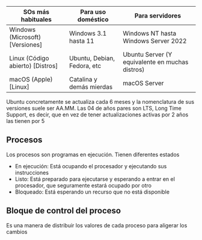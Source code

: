 
| SOs más habituales | Para uso doméstico | Para servidores |
|--------------------|--------------------|-----------------|
| Windows (Microsoft) [Versiones] | Windows 3.1 hasta 11 | Windows NT hasta Windows Server 2022 | 
| Linux (Código abierto) [Distros] | Ubuntu, Debian, Fedora, etc | Ubuntu Server (Y equivalente en muchas distros) | 
| macOS (Apple) [Linux] | Catalina y demás mierdas | macOS Server | 

Ubuntu concretamente se actualiza cada 6 meses y la nomenclatura de sus versiones suele ser AA.MM. Las 04 de años pares son LTS, Long Time Support, es decir, que en vez de tener actualizaciones activas por 2 años las tienen por 5

## Procesos
Los procesos son programas en ejecución. Tienen diferentes estados
- En ejecución: Está ocupando el procesador y ejecutando sus instrucciones
- Listo: Está preparado para ejecutarse y esperando a entrar en el procesador, que seguramente estará ocupado por otro
- Bloqueado: Está esperando un recurso que no está disponible

## Bloque de control del proceso
Es una manera de distribuir los valores de cada proceso para aligerar los cambios